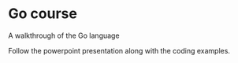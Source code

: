 # Go course
A walkthrough of the Go language

Follow the powerpoint presentation along with the coding examples.
